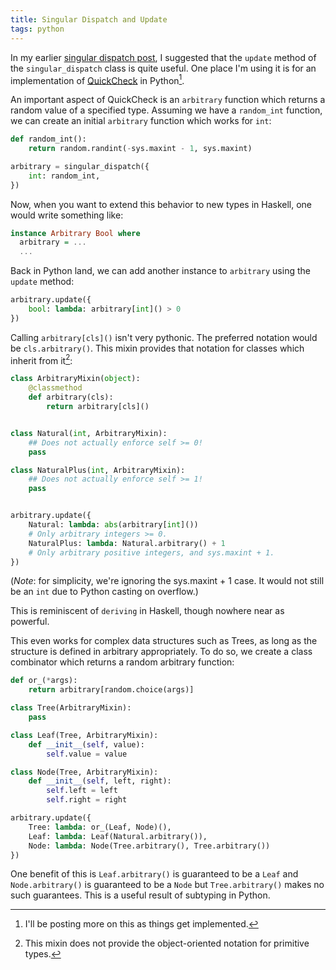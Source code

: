 ```yaml
---
title: Singular Dispatch and Update
tags: python
---
```


In my earlier [singular dispatch post](/posts/2013-12-12-pattern-matching-and-singular-dispatch-in-python.html), I suggested that the `update` method of the `singular_dispatch` class is quite useful. One place I'm using it is for an implementation of [QuickCheck](http://en.wikipedia.org/wiki/QuickCheck) in Python[^1].

[^1]: I'll be posting more on this as things get implemented.

An important aspect of QuickCheck is an `arbitrary` function which returns a random value of a specified type. Assuming we have a `random_int` function, we can create an initial `arbitrary` function which works for `int`:

~~~~ python
def random_int():
    return random.randint(-sys.maxint - 1, sys.maxint)

arbitrary = singular_dispatch({
    int: random_int,
})
~~~~

Now, when you want to extend this behavior to new types in Haskell, one would write something like:

~~~~ haskell
instance Arbitrary Bool where
  arbitrary = ...
  ...
~~~~

Back in Python land, we can add another instance to `arbitrary` using the `update` method:

~~~~ python
arbitrary.update({
    bool: lambda: arbitrary[int]() > 0
})
~~~~

Calling `arbitrary[cls]()` isn't very pythonic. The preferred notation would be `cls.arbitrary()`. This mixin provides that notation for classes which inherit from it[^2]:

[^2]: This mixin does not provide the object-oriented notation for primitive types.

~~~~ python
class ArbitraryMixin(object):
    @classmethod
    def arbitrary(cls):
        return arbitrary[cls]()


class Natural(int, ArbitraryMixin):
    ## Does not actually enforce self >= 0!
    pass

class NaturalPlus(int, ArbitraryMixin):
    ## Does not actually enforce self >= 1!
    pass


arbitrary.update({
    Natural: lambda: abs(arbitrary[int]())
    # Only arbitrary integers >= 0.
    NaturalPlus: lambda: Natural.arbitrary() + 1
    # Only arbitrary positive integers, and sys.maxint + 1.
})
~~~~

(*Note*: for simplicity, we're ignoring the sys.maxint + 1 case. It would not still be an `int` due to Python casting on overflow.)

This is reminiscent of `deriving` in Haskell, though nowhere near as powerful.

This even works for complex data structures such as Trees, as long as the structure is defined in arbitrary appropriately. To do so, we create a class combinator which returns a random arbitrary function:

~~~~ python
def or_(*args):
    return arbitrary[random.choice(args)]

class Tree(ArbitraryMixin):
    pass

class Leaf(Tree, ArbitraryMixin):
    def __init__(self, value):
        self.value = value

class Node(Tree, ArbitraryMixin):
    def __init__(self, left, right):
        self.left = left
        self.right = right

arbitrary.update({
    Tree: lambda: or_(Leaf, Node)(),
    Leaf: lambda: Leaf(Natural.arbitrary()),
    Node: lambda: Node(Tree.arbitrary(), Tree.arbitrary())
})
~~~~

One benefit of this is `Leaf.arbitrary()` is guaranteed to be a `Leaf` and `Node.arbitrary()` is guaranteed to be a `Node` but `Tree.arbitrary()` makes no such guarantees. This is a useful result of subtyping in Python.
